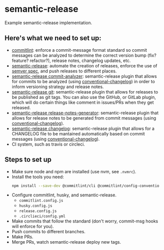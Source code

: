 # semantic-release

Example semantic-release implementation.

## Here's what we need to set up:

- [commitlint](https://commitlint.js.org/): enforce a commit-message format standard so commit messages can be analyzed to determine the correct version bump (fix? feature? refactor?), release notes, changelog updates, etc.
- [semantic-release](https://semantic-release.gitbook.io): automate the creation of releases, enforce the use of [semver spec](https://semver.org), and push releases to different places.
- [semantic-release commit-analyzer](https://github.com/semantic-release/commit-analyzer): semantic-release plugin that allows for commits to be analyzed (using [conventional-changelog](https://github.com/conventional-changelog/conventional-changelog)) in order to inform versioning strategy and release notes.
- [semantic-release git](https://github.com/semantic-release/git): semantic-release plugin that allows for releases to be published as git tags. You can also use the GitHub, or GitLab plugin, which will do certain things like comment in issues/PRs when they get released.
- [semantic-release release-notes-generator](https://github.com/semantic-release/release-notes-generator): semantic-release plugin that allows for release notes to be generated from commit messages (using [conventional-changelog](https://github.com/conventional-changelog/conventional-changelog)).
- [semantic-release changelog](https://github.com/semantic-release/changelog): semantic-release plugin that allows for a CHANGELOG file to be mantained automatically based on commit messages (using [conventional-changelog](https://github.com/conventional-changelog/conventional-changelog)).
- CI system, such as travis or circleci.

## Steps to set up

- Make sure node and npm are installed (use nvm, see `.nvmrc`).
- Install the tools you need:
  ```bash
  npm install --save-dev @commitlint/cli @commitlint/config-conventional husky semantic-release @semantic-release/commit-analyzer @semantic-release/git @semantic-release/release-notes-generator @semantic-release/changelog
  ```
- Configure commitlint, husky, and semantic-release.
  - `commitlint.config.js`
  - `husky.config.js`
  - `release.config.js`
  - `.circlieci/config.yml`
- Make commits that follow the standard (don't worry, commit-msg hooks will enforce for you).
- Push commits to different branches.
- Make PRs.
- Merge PRs, watch semantic-release deploy new tags.
